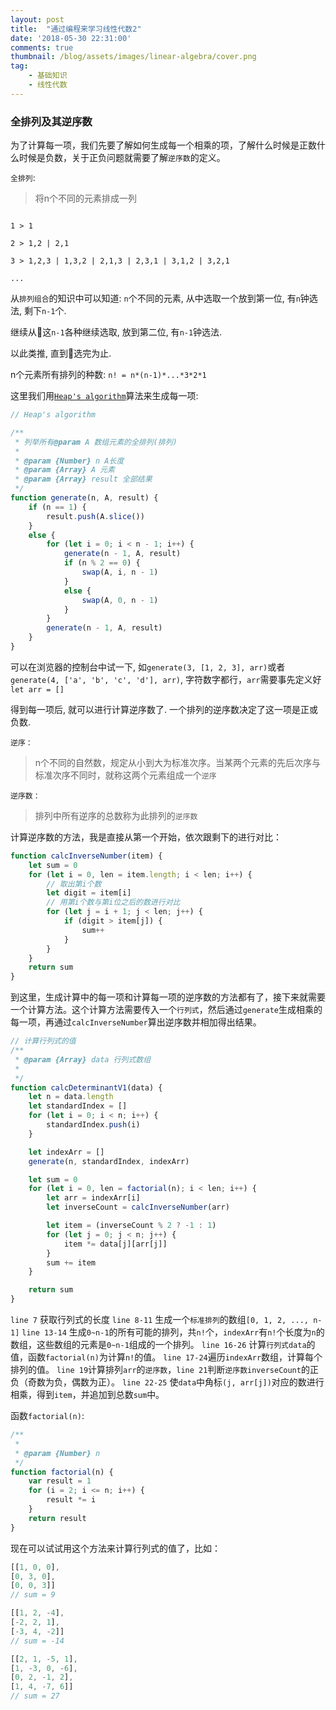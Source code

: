 ```yaml
---
layout: post
title:  "通过编程来学习线性代数2"
date: '2018-05-30 22:31:00'
comments: true
thumbnail: /blog/assets/images/linear-algebra/cover.png
tag:
    - 基础知识
    - 线性代数
---
```



### 全排列及其逆序数

为了计算每一项，我们先要了解如何生成每一个相乘的项，了解什么时候是正数什么时候是负数，关于正负问题就需要了解`逆序数`的定义。

`全排列`:
> 将n个不同的元素排成一列

```

1 > 1

2 > 1,2 | 2,1

3 > 1,2,3 | 1,3,2 | 2,1,3 | 2,3,1 | 3,1,2 | 3,2,1

...

```

从`排列组合`的知识中可以知道: `n`个不同的元素, 从中选取一个放到第一位, 有`n`钟选法, 剩下`n-1`个.

继续从这`n-1`各种继续选取, 放到第二位, 有`n-1`钟选法.

以此类推, 直到选完为止.

n个元素所有排列的种数: `n! = n*(n-1)*...*3*2*1`


这里我们用[`Heap's algorithm`](https://en.wikipedia.org/wiki/Heap%27s_algorithm)算法来生成每一项:

```js
// Heap's algorithm

/**
 * 列举所有@param A 数组元素的全排列(排列)
 * 
 * @param {Number} n A长度
 * @param {Array} A 元素
 * @param {Array} result 全部结果
 */
function generate(n, A, result) {
    if (n == 1) {
        result.push(A.slice())
    }
    else {
        for (let i = 0; i < n - 1; i++) {
            generate(n - 1, A, result)
            if (n % 2 == 0) {
                swap(A, i, n - 1)
            }
            else {
                swap(A, 0, n - 1)
            }
        }
        generate(n - 1, A, result)
    }
}
```

可以在浏览器的控制台中试一下, 如`generate(3, [1, 2, 3], arr)`或者``generate(4, ['a', 'b', 'c', 'd'], arr)``, 字符数字都行，`arr`需要事先定义好`let arr = []`


得到每一项后, 就可以进行计算逆序数了. 一个排列的逆序数决定了这一项是正或负数.

`逆序：`
> n个不同的自然数，规定从小到大为标准次序。当某两个元素的先后次序与标准次序不同时，就称这两个元素组成一个`逆序`

`逆序数：`
> 排列中所有逆序的总数称为此排列的`逆序数`

计算逆序数的方法，我是直接从第一个开始，依次跟剩下的进行对比：

```js
function calcInverseNumber(item) {
    let sum = 0
    for (let i = 0, len = item.length; i < len; i++) {
        // 取出第i个数
        let digit = item[i]
        // 用第i个数与第i位之后的数进行对比
        for (let j = i + 1; j < len; j++) {
            if (digit > item[j]) {
                sum++
            }
        }
    }
    return sum
}
```

到这里，生成计算中的每一项和计算每一项的逆序数的方法都有了，接下来就需要一个计算方法。这个计算方法需要传入一个`行列式`，然后通过`generate`生成相乘的每一项，再通过`calcInverseNumber`算出逆序数并相加得出结果。

```js
// 计算行列式的值
/**
 * @param {Array} data 行列式数组
 * 
 */
function calcDeterminantV1(data) {
    let n = data.length
    let standardIndex = []
    for (let i = 0; i < n; i++) {
        standardIndex.push(i)
    }

    let indexArr = []
    generate(n, standardIndex, indexArr)

    let sum = 0
    for (let i = 0, len = factorial(n); i < len; i++) {
        let arr = indexArr[i]
        let inverseCount = calcInverseNumber(arr)

        let item = (inverseCount % 2 ? -1 : 1)
        for (let j = 0; j < n; j++) {
            item *= data[j][arr[j]]
        }
        sum += item
    }

    return sum
}
```

`line 7` 获取行列式的长度
`line 8-11` 生成一个`标准排列`的数组`[0, 1, 2, ..., n-1]`
`line 13-14` 生成`0~n-1`的所有可能的排列，共`n!`个，`indexArr`有`n!`个长度为`n`的数组，这些数组的元素是`0~n-1`组成的一个排列。
`line 16-26` 计算`行列式data`的值，函数`factorial(n)`为计算`n!`的值。
`line 17-24`遍历`indexArr`数组，计算每个排列的值。
`line 19`计算排列`arr`的`逆序数`，`line 21`判断`逆序数inverseCount`的正负（奇数为负，偶数为正）。
`line 22-25` 使`data`中角标`(j, arr[j])`对应的数进行相乘，得到`item`，并追加到总数`sum`中。

函数`factorial(n)`:
```js
/**
 * 
 * @param {Number} n 
 */
function factorial(n) {
    var result = 1
    for (i = 2; i <= n; i++) {
        result *= i
    }
    return result
}
```

现在可以试试用这个方法来计算行列式的值了，比如：

```js
[[1, 0, 0],
[0, 3, 0],
[0, 0, 3]]
// sum = 9

[[1, 2, -4],
[-2, 2, 1],
[-3, 4, -2]]
// sum = -14

[[2, 1, -5, 1],
[1, -3, 0, -6],
[0, 2, -1, 2],
[1, 4, -7, 6]]
// sum = 27
```
